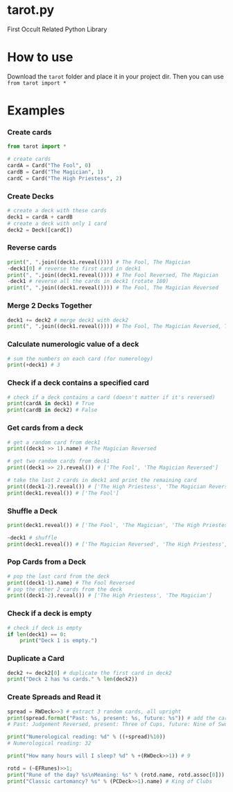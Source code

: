 # tarot.py
First Occult Related Python Library  

# How to use
Download the `tarot` folder and place it in your project dir. Then you can use `from tarot import *`

# Examples

### Create cards
```py
from tarot import *

# create cards
cardA = Card("The Fool", 0) 
cardB = Card("The Magician", 1)
cardC = Card("The High Priestess", 2)
```

### Create Decks

```py
# create a deck with these cards
deck1 = cardA + cardB
# create a deck with only 1 card
deck2 = Deck([cardC])
```

### Reverse cards

```py
print(", ".join((deck1.reveal()))) # The Fool, The Magician
-deck1[0] # reverse the first card in deck1
print(", ".join((deck1.reveal()))) # The Fool Reversed, The Magician
-deck1 # reverse all the cards in deck1 (rotate 180)
print(", ".join((deck1.reveal()))) # The Fool, The Magician Reversed
```

### Merge 2 Decks Together

```py
deck1 += deck2 # merge deck1 with deck2
print(", ".join((deck1.reveal()))) # The Fool, The Magician Reversed, The High Priestess
```

### Calculate numerologic value of a deck

```py
# sum the numbers on each card (for numerology) 
print(+deck1) # 3
```

### Check if a deck contains a specified card

```py
# check if a deck contains a card (doesn't matter if it's reversed)
print(cardA in deck1) # True
print(cardB in deck2) # False
```

### Get cards from a deck

```py
# get a random card from deck1
print((deck1 >> 1).name) # The Magician Reversed

# get two random cards from deck1
print((deck1 >> 2).reveal()) # ['The Fool', 'The Magician Reversed']

# take the last 2 cards in deck1 and print the remaining card
print((deck1-2).reveal()) # ['The High Priestess', 'The Magician Reversed']
print(deck1.reveal()) # ['The Fool']
```

### Shuffle a Deck

```py
print(deck1.reveal()) # ['The Fool', 'The Magician', 'The High Priestess']

~deck1 # shuffle
print(deck1.reveal()) # ['The Magician Reversed', 'The High Priestess', 'The Fool Reversed']
```

### Pop Cards from a Deck

```py
# pop the last card from the deck
print((deck1-1).name) # The Fool Reversed
# pop the other 2 cards from the deck
print((deck1-2).reveal()) # ['The High Priestess', 'The Magician']
```

### Check if a deck is empty

```py
# check if deck is empty
if len(deck1) == 0:
	print("Deck 1 is empty.")
```

### Duplicate a Card

```py
deck2 += deck2[0] # duplicate the first card in deck2
print("Deck 2 has %s cards." % len(deck2))
```

### Create Spreads and Read it
```py
spread = RWDeck>>3 # extract 3 random cards, all upright
print(spread.format("Past: %s, present: %s, future: %s")) # add the cards to the string
# Past: Judgement Reversed, present: Three of Cups, future: Nine of Swords

print("Numerological reading: %d" % ((+spread)%10))
# Numerological reading: 32

print("How many hours will I sleep? %d" % +(RWDeck>>1)) # 9

rotd = (~EFRunes)>>1;
print("Rune of the day? %s\nMeaning: %s" % (rotd.name, rotd.assoc[0])) # Ehwaz, ....
print("Classic cartomancy? %s" % (PCDeck>>1).name) # King of Clubs
```
